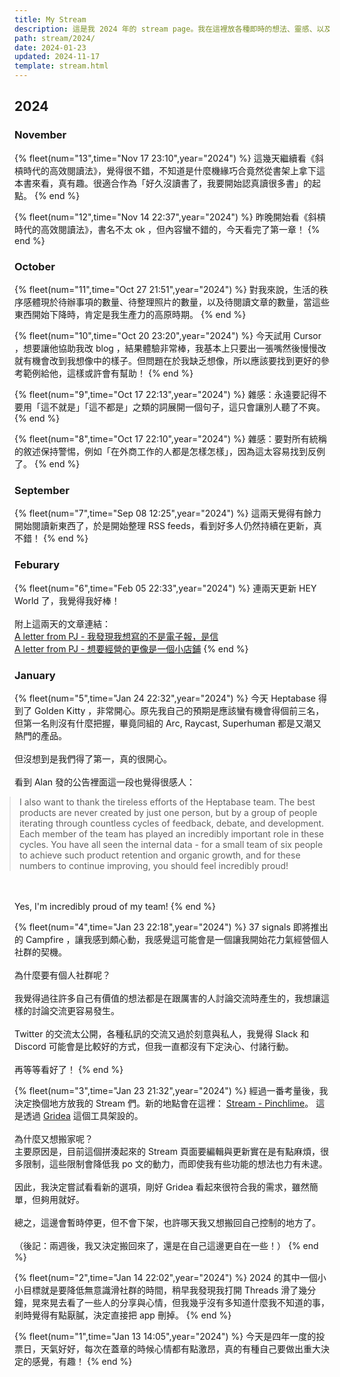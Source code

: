 ```yaml
---
title: My Stream
description: 這是我 2024 年的 stream page。我在這裡放各種即時的想法、靈感、以及看到的、讀到的內容。
path: stream/2024/
date: 2024-01-23
updated: 2024-11-17
template: stream.html
---
```


## 2024

### November

{% fleet(num="13",time="Nov 17 23:10",year="2024") %}
這幾天繼續看《斜槓時代的高效閱讀法》，覺得很不錯，不知道是什麼機緣巧合竟然從書架上拿下這本書來看，真有趣。很適合作為「好久沒讀書了，我要開始認真讀很多書」的起點。
{% end %}


{% fleet(num="12",time="Nov 14 22:37",year="2024") %}
昨晚開始看《斜槓時代的高效閱讀法》，書名不太 ok ，但內容蠻不錯的，今天看完了第一章！
{% end %}


### October

{% fleet(num="11",time="Oct 27 21:51",year="2024") %}
對我來說，生活的秩序感體現於待辦事項的數量、待整理照片的數量，以及待閱讀文章的數量，當這些東西開始下降時，肯定是我生產力的高原時期。
{% end %}


{% fleet(num="10",time="Oct 20 23:20",year="2024") %}
今天試用 Cursor ，想要讓他協助我改 blog ，結果體驗非常棒，我基本上只要出一張嘴然後慢慢改就有機會改到我想像中的樣子。但問題在於我缺乏想像，所以應該要找到更好的參考範例給他，這樣或許會有幫助！
{% end %}


{% fleet(num="9",time="Oct 17 22:13",year="2024") %}
雜感：永遠要記得不要用「這不就是」「這不都是」之類的詞展開一個句子，這只會讓別人聽了不爽。<br>
{% end %}


{% fleet(num="8",time="Oct 17 22:10",year="2024") %}
雜感：要對所有統稱的敘述保持警惕，例如「在外商工作的人都是怎樣怎樣」，因為這太容易找到反例了。
{% end %}


### September

{% fleet(num="7",time="Sep 08 12:25",year="2024") %}
這兩天覺得有餘力開始閱讀新東西了，於是開始整理 RSS feeds，看到好多人仍然持續在更新，真不錯！
{% end %}


### Feburary

{% fleet(num="6",time="Feb 05 22:33",year="2024") %}
連兩天更新 HEY World 了，我覺得我好棒！<br><br>
附上這兩天的文章連結：
<br>
<a href="https://world.hey.com/mimir/a-letter-from-pj-9652abe2">A letter from PJ - 我發現我想寫的不是電子報，是信</a><br><a href="https://world.hey.com/mimir/a-letter-form-pj-bb667bf7">A letter from PJ - 想要經營的更像是一個小店鋪</a>
{% end %}


### January

{% fleet(num="5",time="Jan 24 22:32",year="2024") %}
今天 Heptabase 得到了 Golden Kitty ，非常開心。原先我自己的預期是應該蠻有機會得個前三名，但第一名則沒有什麼把握，畢竟同組的 Arc, Raycast, Superhuman 都是又潮又熱門的產品。<br><br>
但沒想到是我們得了第一，真的很開心。
<br><br>
看到 Alan 發的公告裡面這一段也覺得很感人：<br>
<blockquote class="fleet-content" style="margin-left: -0.5rem;">I also want to thank the tireless efforts of the Heptabase team. The best products are never created by just one person, but by a group of people iterating through countless cycles of feedback, debate, and development. Each member of the team has played an incredibly important role in these cycles. You have all seen the internal data - for a small team of six people to achieve such product retention and organic growth, and for these numbers to continue improving, you should feel incredibly proud!</blockquote><br><br>Yes, I'm incredibly proud of my team!
{% end %}


{% fleet(num="4",time="Jan 23 22:18",year="2024") %}
37 signals 即將推出的 Campfire ，讓我感到頗心動，我感覺這可能會是一個讓我開始花力氣經營個人社群的契機。<br><Br>
為什麼要有個人社群呢？<br><Br>
我覺得過往許多自己有價值的想法都是在跟厲害的人討論交流時產生的，我想讓這樣的討論交流更容易發生。<br><Br>
Twitter 的交流太公開，各種私訊的交流又過於刻意與私人，我覺得 Slack 和 Discord 可能會是比較好的方式，但我一直都沒有下定決心、付諸行動。<br><Br>
再等等看好了！
{% end %}


{% fleet(num="3",time="Jan 23 21:32",year="2024") %}
經過一番考量後，我決定換個地方放我的 Stream 們。新的地點會在這裡： <a href="https://stream.pinchlime.com/notes">Stream - Pinchlime</a>。 這是透過 <a href="https://gridea.dev/">Gridea</a> 這個工具架設的。<br><br>為什麼又想搬家呢？<br>主要原因是，目前這個拼湊起來的 Stream 頁面要編輯與更新實在是有點麻煩，很多限制，這些限制會降低我 po 文的動力，而即使我有些功能的想法也力有未逮。<br><br>因此，我決定嘗試看看新的選項，剛好 Gridea 看起來很符合我的需求，雖然簡單，但夠用就好。<br><br>總之，這邊會暫時停更，但不會下架，也許哪天我又想搬回自己控制的地方了。<br><br>
（後記：兩週後，我又決定搬回來了，還是在自己這邊更自在一些！）
{% end %}


{% fleet(num="2",time="Jan 14 22:02",year="2024") %}
2024 的其中一個小小目標就是要降低無意識滑社群的時間，稍早我發現我打開 Threads 滑了幾分鐘，晃來晃去看了一些人的分享與心情，但我幾乎沒有多知道什麼我不知道的事，剎時覺得有點厭膩，決定直接把 app 刪掉。
{% end %}


{% fleet(num="1",time="Jan 13 14:05",year="2024") %}
今天是四年一度的投票日，天氣好好，每次在蓋章的時候心情都有點激昂，真的有種自己要做出重大決定的感覺，有趣！
{% end %}
